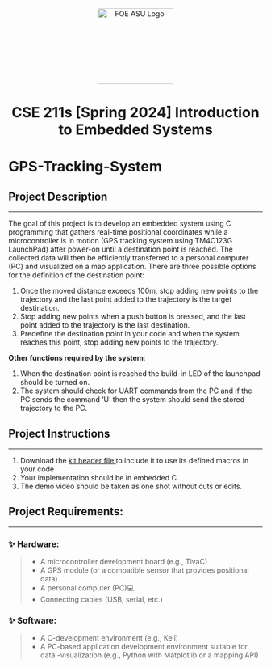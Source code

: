 <div align="center">
  <img src="https://i.imgur.com/RKTSGKg.png" alt="FOE ASU Logo" width="150"/>
</div>

<h1 align="center"> CSE 211s [Spring 2024] 
Introduction to Embedded 
Systems </h1>

# GPS-Tracking-System

## Project Description
  --------
The goal of this project is to develop an embedded system using C programming that 
gathers real-time positional coordinates while a microcontroller is in motion (GPS tracking 
system using TM4C123G LaunchPad) after power-on until a destination point is reached. 
The collected data will then be efficiently transferred to a personal computer (PC) and 
visualized on a map application.
There are three possible options for the definition of the destination point:
1. Once the moved distance exceeds 100m, stop adding new points to the trajectory 
and the last point added to the trajectory is the target destination.
2. Stop adding new points when a push button is pressed, and the last point added 
to the trajectory is the last destination.
3. Predefine the destination point in your code and when the system reaches this 
point, stop adding new points to the trajectory.

**Other functions required by the system**:
1. When the destination point is reached the build-in LED of the launchpad should be 
turned on.
2. The system should check for UART commands from the PC and if the PC sends
the command ‘U’ then the system should send the stored trajectory to the PC.
## Project Instructions
  --------
1. Download the [kit header file ](https://drive.google.com/file/d/1Gyt1VkYgfyEYHeF1VL6ivI9W2FQkB-GQ/view?usp=sharing) to include it to use its defined 
macros in your code
2. Your implementation should be in embedded C.
3. The demo video should be taken as one shot without cuts or edits.
## Project Requirements:
  --------
### ✨ Hardware:
> - A microcontroller development board (e.g., TivaC)
> - A GPS module (or a compatible sensor that provides positional data)
> - A personal computer (PC)💻
> - Connecting cables (USB, serial, etc.)
 ### ✨ Software:
> - A C-development environment (e.g., Keil)
> - A PC-based application development environment suitable for data 
> -visualization (e.g., Python with Matplotlib or a mapping API)

